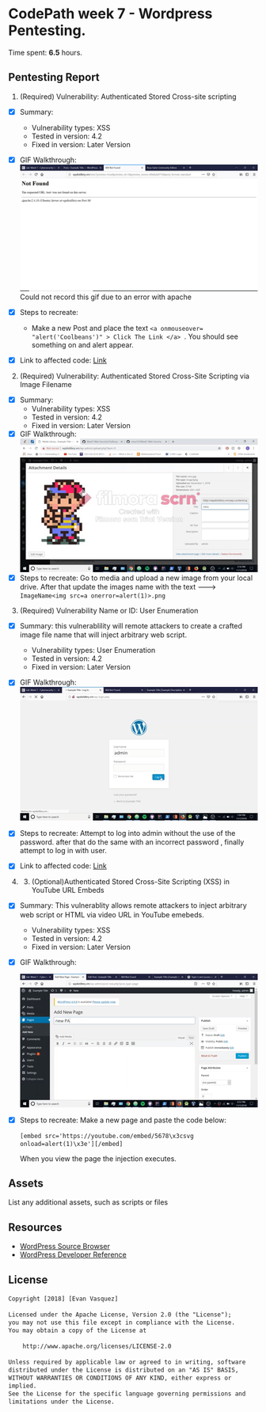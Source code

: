 # CodePath week 7 - Wordpress Pentesting.

Time spent: **6.5** hours.

## Pentesting Report

1. (Required) Vulnerability: Authenticated Stored Cross-site scripting

  - [x] Summary:
    - Vulnerability types: XSS
    - Tested in version: 4.2
    - Fixed in version: Later Version
  - [x] GIF Walkthrough:  <img src='Error.JPG' title='XSS' width='' alt='' />
      Could not record this gif due to an error with apache
  - [x] Steps to recreate:
    - Make a new Post and place the text ```<a onmouseover= "alert('Coolbeans')" > Click The Link </a> ```. You should see something on and alert appear.
  - [x] Link to affected code: 
        [Link](https://core.trac.wordpress.org/browser/branches/4.2/src/wp-admin/includes/image.php)
        


2. (Required) Vulnerability: Authenticated Stored Cross-Site Scripting via Image Filename

  - [x] Summary:
    - Vulnerability types: XSS
    - Tested in version: 4.2
    - Fixed in version: Later Version
  - [x] GIF Walkthrough:   <img src='challenge2.gif' title='XSS' width='' alt='' />
  - [x] Steps to recreate:
      Go to media and upload a new image from your local drive. After that update the images name with the text --->
        ```
           ImageName<img src=a onerror=alert(1)>.png
        ```
3. (Required) Vulnerability Name or ID: User Enumeration

  - [x] Summary: this vulnerablility will remote attackers to create a crafted image file name that will inject arbitrary web script.
    - Vulnerability types: User Enumeration
    - Tested in version: 4.2
    - Fixed in version: Later Version
  - [x] GIF Walkthrough: <img src='challenge3.gif' title='XSS' width='' alt='' />
  
  - [x] Steps to recreate: Attempt to log into admin without the use of the password. after that do the same with an incorrect password
  , finally attempt to log in with user.
  - [x] Link to affected code: 
     [Link](https://core.trac.wordpress.org/browser/tags/version/src/source_file.php)
  

       

  4. 3. (Optional)Authenticated Stored Cross-Site Scripting (XSS) in YouTube URL Embeds
  
  - [x] Summary: This vulnerablity allows remote attackers to inject arbitrary web script or HTML via video URL in YouTube emebeds.
    - Vulnerability types: XSS
    - Tested in version: 4.2
    - Fixed in version: Later Version
  - [x] GIF Walkthrough:

     <img src='challenge4.gif' title='youtube video' alt='Youtube Video' />

  - [x] Steps to recreate: Make a new page and paste the code below:

    ```
    [embed src='https://youtube.com/embed/5678\x3csvg onload=alert(1)\x3e'][/embed]
    ```

    When you view the page the injection executes.


## Assets

List any additional assets, such as scripts or files

## Resources

- [WordPress Source Browser](https://core.trac.wordpress.org/browser/)
- [WordPress Developer Reference](https://developer.wordpress.org/reference/)


## License

    Copyright [2018] [Evan Vasquez]

    Licensed under the Apache License, Version 2.0 (the "License");
    you may not use this file except in compliance with the License.
    You may obtain a copy of the License at

        http://www.apache.org/licenses/LICENSE-2.0

    Unless required by applicable law or agreed to in writing, software
    distributed under the License is distributed on an "AS IS" BASIS,
    WITHOUT WARRANTIES OR CONDITIONS OF ANY KIND, either express or implied.
    See the License for the specific language governing permissions and
    limitations under the License.
